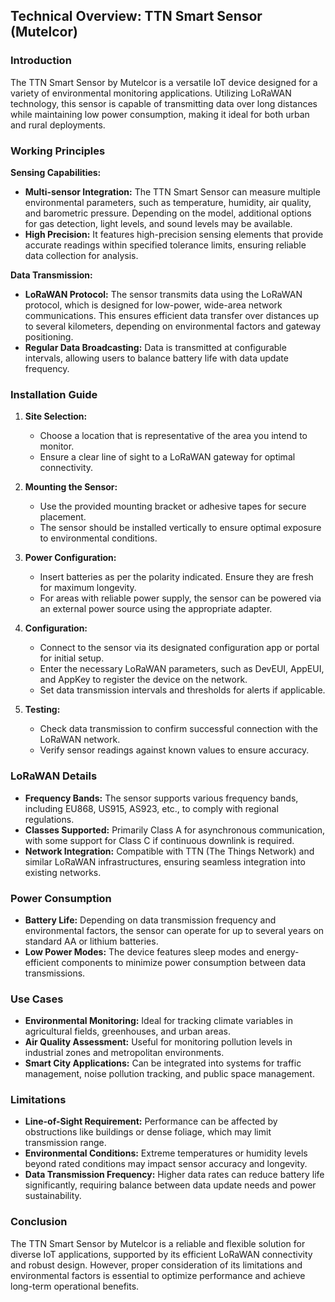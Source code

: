 ## Technical Overview: TTN Smart Sensor (Mutelcor)

### Introduction
The TTN Smart Sensor by Mutelcor is a versatile IoT device designed for a variety of environmental monitoring applications. Utilizing LoRaWAN technology, this sensor is capable of transmitting data over long distances while maintaining low power consumption, making it ideal for both urban and rural deployments.

### Working Principles

**Sensing Capabilities:**
- **Multi-sensor Integration:** The TTN Smart Sensor can measure multiple environmental parameters, such as temperature, humidity, air quality, and barometric pressure. Depending on the model, additional options for gas detection, light levels, and sound levels may be available.
- **High Precision:** It features high-precision sensing elements that provide accurate readings within specified tolerance limits, ensuring reliable data collection for analysis.

**Data Transmission:**
- **LoRaWAN Protocol:** The sensor transmits data using the LoRaWAN protocol, which is designed for low-power, wide-area network communications. This ensures efficient data transfer over distances up to several kilometers, depending on environmental factors and gateway positioning.
- **Regular Data Broadcasting:** Data is transmitted at configurable intervals, allowing users to balance battery life with data update frequency.

### Installation Guide

1. **Site Selection:**
   - Choose a location that is representative of the area you intend to monitor.
   - Ensure a clear line of sight to a LoRaWAN gateway for optimal connectivity.

2. **Mounting the Sensor:**
   - Use the provided mounting bracket or adhesive tapes for secure placement.
   - The sensor should be installed vertically to ensure optimal exposure to environmental conditions.

3. **Power Configuration:**
   - Insert batteries as per the polarity indicated. Ensure they are fresh for maximum longevity.
   - For areas with reliable power supply, the sensor can be powered via an external power source using the appropriate adapter.

4. **Configuration:**
   - Connect to the sensor via its designated configuration app or portal for initial setup.
   - Enter the necessary LoRaWAN parameters, such as DevEUI, AppEUI, and AppKey to register the device on the network.
   - Set data transmission intervals and thresholds for alerts if applicable.

5. **Testing:**
   - Check data transmission to confirm successful connection with the LoRaWAN network.
   - Verify sensor readings against known values to ensure accuracy.

### LoRaWAN Details

- **Frequency Bands:** The sensor supports various frequency bands, including EU868, US915, AS923, etc., to comply with regional regulations.
- **Classes Supported:** Primarily Class A for asynchronous communication, with some support for Class C if continuous downlink is required.
- **Network Integration:** Compatible with TTN (The Things Network) and similar LoRaWAN infrastructures, ensuring seamless integration into existing networks.

### Power Consumption

- **Battery Life:** Depending on data transmission frequency and environmental factors, the sensor can operate for up to several years on standard AA or lithium batteries.
- **Low Power Modes:** The device features sleep modes and energy-efficient components to minimize power consumption between data transmissions.

### Use Cases

- **Environmental Monitoring:** Ideal for tracking climate variables in agricultural fields, greenhouses, and urban areas.
- **Air Quality Assessment:** Useful for monitoring pollution levels in industrial zones and metropolitan environments.
- **Smart City Applications:** Can be integrated into systems for traffic management, noise pollution tracking, and public space management.

### Limitations

- **Line-of-Sight Requirement:** Performance can be affected by obstructions like buildings or dense foliage, which may limit transmission range.
- **Environmental Conditions:** Extreme temperatures or humidity levels beyond rated conditions may impact sensor accuracy and longevity.
- **Data Transmission Frequency:** Higher data rates can reduce battery life significantly, requiring balance between data update needs and power sustainability.

### Conclusion

The TTN Smart Sensor by Mutelcor is a reliable and flexible solution for diverse IoT applications, supported by its efficient LoRaWAN connectivity and robust design. However, proper consideration of its limitations and environmental factors is essential to optimize performance and achieve long-term operational benefits.